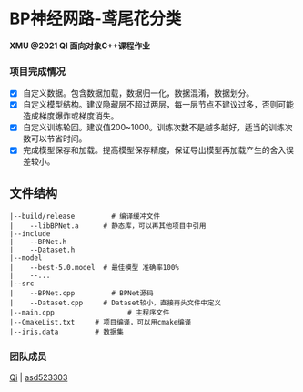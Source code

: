 # BP神经网路-鸢尾花分类

 **XMU @2021 QI 面向对象C++课程作业**

### 项目完成情况

- [x] 自定义数据。包含数据加载，数据归一化，数据混淆，数据划分。
- [x] 自定义模型结构。建议隐藏层不超过两层，每一层节点不建议过多，否则可能造成梯度爆炸或梯度消失。
- [x] 自定义训练轮回。建议值200~1000。训练次数不是越多越好，适当的训练次数可以节省时间。
- [x] 完成模型保存和加载。提高模型保存精度，保证导出模型再加载产生的舍入误差较小。

## 文件结构

```
|--build/release 		 # 编译缓冲文件
|	 --libBPNet.a      # 静态库，可以再其他项目中引用
|--include
|	 --BPNet.h		
|	 --Dataset.h
|--model
|	 --best-5.0.model  # 最佳模型 准确率100%
|	 --...
|--src
|	 --BPNet.cpp   		 # BPNet源码
|	 --Dataset.cpp     # Dataset较小，直接再头文件中定义
|--main.cpp					 # 主程序文件
|--CmakeList.txt     # 项目编译，可以用cmake编译
|--iris.data         # 数据集
```

### 团队成员

[Qi](https://github.com/qi-xmu) | [asd523303](https://github.com/asd52303) 

